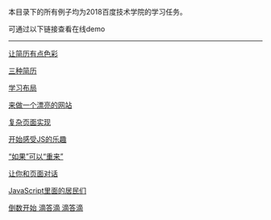 本目录下的所有例子均为2018百度技术学院的学习任务。

可通过以下链接查看在线demo
<hr>

[让简历有点色彩](https://hydesmond.github.io/ife.baidu/Day3/index.html)
<br>

[三种简历](https://hydesmond.github.io/ife.baidu/Day5/index.html)
<br>

[学习布局](https://hydesmond.github.io/ife.baidu/Day7/index.html)
<br>

[来做一个漂亮的网站](https://hydesmond.github.io/ife.baidu/Day0911/index.html)

[复杂页面实现](https://hydesmond.github.io/ife.baidu/day12/index.html)

[开始感受JS的乐趣](https://hydesmond.github.io/ife.baidu/Day13/index.html)

[“如果”可以“重来”](https://hydesmond.github.io/ife.baidu/Day14/index.html)

[让你和页面对话](https://hydesmond.github.io/ife.baidu/Day20/index.html)

[JavaScript里面的居民们](https://hydesmond.github.io/ife.baidu/Day22/index.html)

[倒数开始 滴答滴 滴答滴](https://hydesmond.github.io/ife.baidu/Day25/index.html)
